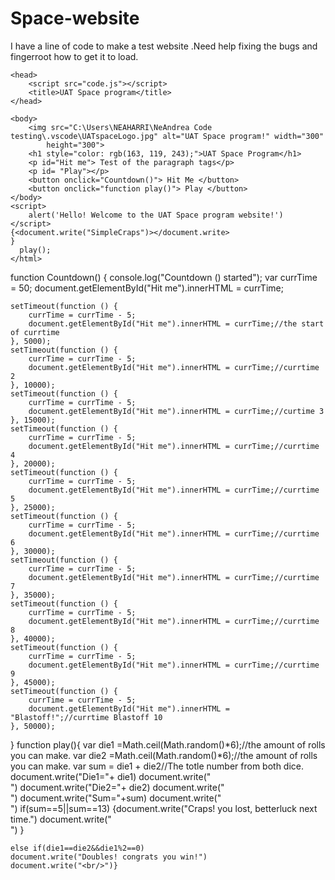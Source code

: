 # Space-website
I have a line of code to make a test website .Need help fixing the bugs and fingerroot how to get it to load.
<DOCTYPE html>
    <html lang="en">

    <head>
        <script src="code.js"></script>
        <title>UAT Space program</title>
    </head>

    <body>
        <img src="C:\Users\NEAHARRI\NeAndrea Code testing\.vscode\UATspaceLogo.jpg" alt="UAT Space program!" width="300"
            height="300">
        <h1 style="color: rgb(163, 119, 243);">UAT Space Program</h1>
        <p id="Hit me"> Test of the paragraph tags</p>
        <p id= "Play"></p>
        <button onclick="Countdown()"> Hit Me </button>
        <button onclick="function play()"> Play </button> 
    </body> 
    <script>
        alert('Hello! Welcome to the UAT Space program website!')
    </script>
    {<document.write("SimpleCraps")></document.write>
    }
      play();
    </html>
  function Countdown() {
    console.log("Countdown () started");
    var currTime = 50;
    document.getElementById("Hit me").innerHTML = currTime;

    setTimeout(function () {
        currTime = currTime - 5;
        document.getElementById("Hit me").innerHTML = currTime;//the start of currtime
    }, 5000);
    setTimeout(function () {
        currTime = currTime - 5;
        document.getElementById("Hit me").innerHTML = currTime;//currtime 2
    }, 10000);
    setTimeout(function () {
        currTime = currTime - 5;
        document.getElementById("Hit me").innerHTML = currTime;//curtime 3
    }, 15000);
    setTimeout(function () {
        currTime = currTime - 5;
        document.getElementById("Hit me").innerHTML = currTime;//currtime 4
    }, 20000);
    setTimeout(function () {
        currTime = currTime - 5;
        document.getElementById("Hit me").innerHTML = currTime;//currtime 5
    }, 25000);
    setTimeout(function () {
        currTime = currTime - 5;
        document.getElementById("Hit me").innerHTML = currTime;//currtime 6
    }, 30000);
    setTimeout(function () {
        currTime = currTime - 5;
        document.getElementById("Hit me").innerHTML = currTime;//currtime 7
    }, 35000);
    setTimeout(function () {
        currTime = currTime - 5;
        document.getElementById("Hit me").innerHTML = currTime;//currtime 8
    }, 40000);
    setTimeout(function () {
        currTime = currTime - 5;
        document.getElementById("Hit me").innerHTML = currTime;//currtime 9
    }, 45000);
    setTimeout(function () {
        currTime = currTime - 5;
        document.getElementById("Hit me").innerHTML = "Blastoff!";//currtime Blastoff 10
    }, 50000);

}
function play(){
    var die1 =Math.ceil(Math.random()*6);//the amount of rolls you can make.
    var die2 =Math.ceil(Math.random()*6);//the amount of rolls you can make.
    var sum = die1 + die2//The totle number from both dice.
    document.write("Die1="+ die1)
    document.write("<br/>")
    document.write("Die2="+ die2)
    document.write("<br/>")
    document.write("Sum="+sum)
    document.write("<br/>")
    if(sum==5||sum==13)
   {document.write("Craps! you lost, betterluck next time.")
    document.write("<br/>")
}

    else if(die1==die2&&die1%2==0)
    document.write("Doubles! congrats you win!")
    document.write("<br/>")}
    
